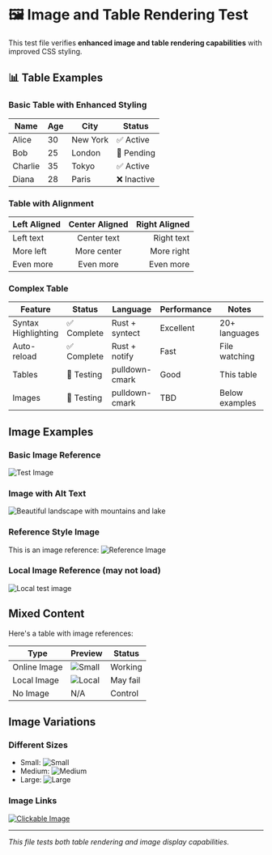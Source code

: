 # 🖼️ Image and Table Rendering Test

This test file verifies **enhanced image and table rendering capabilities** with improved CSS styling.

## 📊 Table Examples

### Basic Table with Enhanced Styling
| Name | Age | City | Status |
|------|-----|------|--------|
| Alice | 30 | New York | ✅ Active |
| Bob | 25 | London | 🔄 Pending |
| Charlie | 35 | Tokyo | ✅ Active |
| Diana | 28 | Paris | ❌ Inactive |

### Table with Alignment
| Left Aligned | Center Aligned | Right Aligned |
|:-------------|:--------------:|--------------:|
| Left text | Center text | Right text |
| More left | More center | More right |
| Even more | Even more | Even more |

### Complex Table
| Feature | Status | Language | Performance | Notes |
|---------|--------|----------|-------------|-------|
| Syntax Highlighting | ✅ Complete | Rust + syntect | Excellent | 20+ languages |
| Auto-reload | ✅ Complete | Rust + notify | Fast | File watching |
| Tables | 🧪 Testing | pulldown-cmark | Good | This table |
| Images | 🧪 Testing | pulldown-cmark | TBD | Below examples |

## Image Examples

### Basic Image Reference
![Test Image](https://via.placeholder.com/300x200/0066cc/ffffff?text=Test+Image)

### Image with Alt Text
![Beautiful landscape with mountains and lake](https://via.placeholder.com/400x250/4CAF50/ffffff?text=Beautiful+Landscape)

### Reference Style Image
This is an image reference: ![Reference Image][ref-img]

### Local Image Reference (may not load)
![Local test image](./test-image.png)

## Mixed Content

Here's a table with image references:

| Type | Preview | Status |
|------|---------|--------|
| Online Image | ![Small](https://via.placeholder.com/50x50/ff6b6b/ffffff?text=OK) | Working |
| Local Image | ![Local](./missing.png) | May fail |
| No Image | N/A | Control |

## Image Variations

### Different Sizes
- Small: ![Small](https://via.placeholder.com/100x100/6c5ce7/ffffff?text=Small)
- Medium: ![Medium](https://via.placeholder.com/200x150/a29bfe/ffffff?text=Medium)
- Large: ![Large](https://via.placeholder.com/400x300/fd79a8/ffffff?text=Large)

### Image Links
[![Clickable Image](https://via.placeholder.com/200x100/00b894/ffffff?text=Click+Me)](https://example.com)

---

[ref-img]: https://via.placeholder.com/350x200/2d3436/ffffff?text=Reference+Style+Image

*This file tests both table rendering and image display capabilities.*